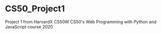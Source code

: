 # CS50_Project1
 Project 1 from HarvardX CS50W CS50's Web Programming with Python and JavaScript course 2020
